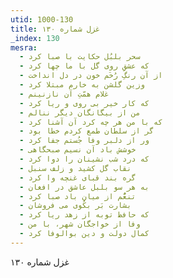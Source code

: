 ```yaml
---
utid: 1000-130
title: غزل شماره ۱۳۰
_index: 130
mesra:
  - سحر بلبُل حکایت با صبا کرد
  - که عشقِ روی گل با ما چها کرد
  - از آن رنگِ رُخَم خون در دل انداخت
  - وزین گلشن به خارم مبتلا کرد
  - غلام همّتِ آن نازنینم
  - که کار خیر بی روی و ریا کرد
  - من از بیگانگان دیگر ننالم
  - که با من هر چه کرد آن آشنا کرد
  - گر از سلطان طمع کردم خطا بود
  - ور از دلبر وفا جُستم جفا کرد
  - خوشش باد آن نسیم صبحگاهی
  - که درد شب نشینان را دوا کرد
  - نقاب گل کشید و زلف سنبل
  - گره بند قبای غنچه وا کرد
  - به هر سو بلبل عاشق در افغان
  - تنعُّم از میان باد صبا کرد
  - بشارت بَر بکُوی می فروشان
  - که حافظ توبه از زهد ریا کرد
  - وفا از خواجگان شهر، با من
  - کمال دولت و دین بوالوفا کرد
---
```

غزل شماره ۱۳۰

